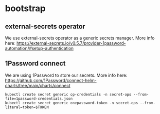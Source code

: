 # bootstrap

## external-secrets operator

We use external-secrets operator as a generic secrets manager.
More info here: https://external-secrets.io/v0.5.7/provider-1password-automation/#setup-authentication

## 1Password connect

We are using 1Password to store our secrets.
More info here: https://github.com/1Password/connect-helm-charts/tree/main/charts/connect

```
kubectl create secret generic op-credentials -n secret-ops --from-file=1password-credentials.json
kubectl create secret generic onepassword-token -n secret-ops --from-literal=token=$TOKEN
```